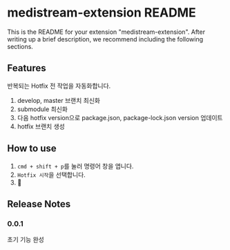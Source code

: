 # medistream-extension README

This is the README for your extension "medistream-extension". After writing up a brief description, we recommend including the following sections.

## Features

반복되는 Hotfix 전 작업을 자동화합니다.

1. develop, master 브랜치 최신화
2. submodule 최신화
3. 다음 hotfix version으로 package.json, package-lock.json version 업데이트
4. hotfix 브랜치 생성

## How to use

1. `cmd + shift + p`를 눌러 명령어 창을 엽니다.
2. `Hotfix 시작`을 선택합니다.
3. 🎉

## Release Notes

### 0.0.1

초기 기능 완성
